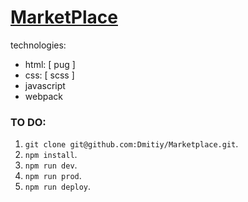 # [MarketPlace](https://dmitiy.github.io/Marketplace)

technologies:

-   html: [ pug ]
-   css: [ scss ]
-   javascript
-   webpack

### TO DO:

1. `git clone git@github.com:Dmitiy/Marketplace.git`.
2. `npm install`.
3. `npm run dev`.
4. `npm run prod`.
5. `npm run deploy`.
